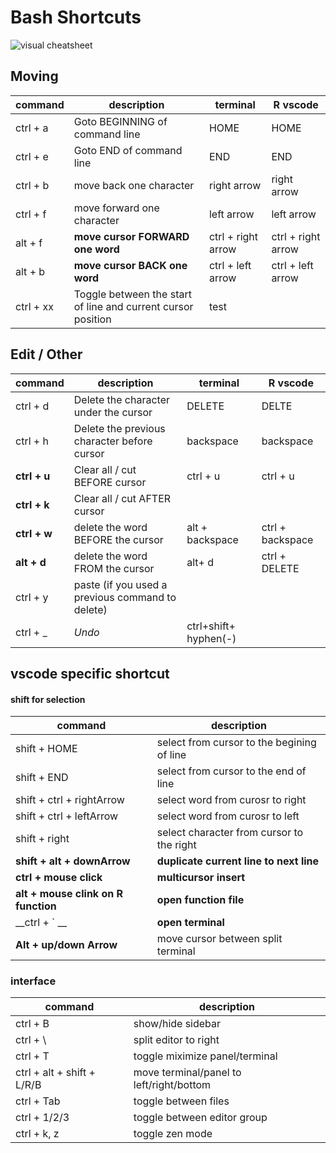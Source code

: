 
Bash Shortcuts
==============

![visual cheatsheet](https://user-images.githubusercontent.com/31291716/194141378-8401d6ad-6a90-4685-b6b5-fd93231bb179.png)


## Moving

| command  | description                    |terminal| R vscode|
|----------|--------------------------------|--------------|--------|
| ctrl + a | Goto BEGINNING of command line |HOME|HOME|
| ctrl + e | Goto END of command line       |END| END|
| ctrl + b | move back one character        |right arrow |right arrow|
| ctrl + f | move forward one character     |left arrow| left arrow
| alt + f  | __move cursor FORWARD one word__   |ctrl +  right arrow| ctrl + right arrow
| alt + b  | __move cursor BACK one word__      |ctrl + left arrow| ctrl + left arrow
| ctrl + xx | Toggle between the start of line and current cursor position | test


## Edit / Other

| command  | description                    | terminal | R vscode
|----------|--------------------------------|---------------|-----------------------|
| ctrl + d          | Delete the character under the cursor | DELETE| DELTE
| ctrl + h          | Delete the previous character before cursor | backspace|backspace
| __ctrl + u__          | Clear all / cut BEFORE cursor | ctrl + u | ctrl + u
| __ctrl + k__          | Clear all / cut AFTER cursor |
| __ctrl + w__          | delete the word BEFORE the cursor |alt + backspace| ctrl + backspace
| __alt + d__           | delete the word FROM the cursor |alt+ d | ctrl + DELETE
| ctrl + y          | paste (if you used a previous command to delete) |
| ctrl + _          | _Undo_ | ctrl+shift+ hyphen(-) 


## vscode specific shortcut

#### shift for selection

| command  | description                    | 
|----------|--------------------------------|
| shift + HOME          | select from cursor to the begining of line |
| shift + END          | select from cursor to the end of line | 
| shift + ctrl + rightArrow   | select word from curosr to right | 
| shift + ctrl + leftArrow   | select word from curosr to left |
| shift + right          | select character from cursor to the right | 
| __shift + alt + downArrow__          | __duplicate current line to next line__ | 
| __ctrl + mouse click__ | __multicursor insert__|
|__alt + mouse clink on R function__| __open function file__|
|__ctrl + ` __| __open terminal__|
|__Alt +  up/down Arrow__| move cursor between split terminal|

### interface
| command  | description                    | 
|----------|--------------------------------|
| ctrl + B          | show/hide sidebar |
| ctrl + \ | split editor to right|
| ctrl + T| toggle miximize panel/terminal|
| ctrl + alt + shift + L/R/B | move terminal/panel to left/right/bottom|
| ctrl + Tab | toggle between files|
| ctrl + 1/2/3| toggle between editor group|
| ctrl + k, z| toggle zen mode|
 
